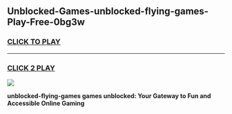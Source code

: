 
## Unblocked-Games-unblocked-flying-games-Play-Free-0bg3w
<h3>
<a href="https://premium76.site?title=unblocked-flying-games&ref=09A">CLICK TO PLAY</a></h3>
<hr>

<h3>
<a href="https://premium76.site?title=unblocked-flying-games&ref=09A">CLICK 2 PLAY</a>
  
</h3>

<a href="https://premium76.site?title=unblocked-flying-games&ref=09A"><img src="https://clearcache.store/games.png"></a>


**unblocked-flying-games games unblocked: Your Gateway to Fun and Accessible Online Gaming**
